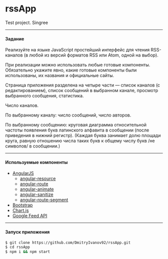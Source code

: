 # rssApp
Test project. Singree  

- - -

#### Задание

Реализуйте на языке JavaScript простейший интерфейс для чтения RSS-каналов (в любой из версий форматов RSS или Atom, одной на выбор).

При реализации можно использовать любые готовые компоненты. Обязательно укажите явно, какие готовые компоненты были использованы, их названия и официальные сайты.

Страница приложения разделена на четыре части — список каналов (с редактированием), список сообщений в выбранном канале, просмотр выбранного сообщения, статистика.

Число каналов.

По выбранному каналу: число сообщений, число авторов.

По выбранному сообщению: круговая диаграмма относительной частоты появления букв латинского алфавита в сообщении (после приведения в нижний регистр). (Каждая буква занимает долю площади круга, равную отношению числа таких букв к общему числу букв /не символов/ в сообщении.)

- - -

#### Используемые компоненты
* [AngularJS]
    * [angular-resource]
    * [angular-route]
    * [angular-animate]
    * [angular-sanitize]
    * [angular-route-segment]
* [Bootstrap]
* [Chart.js]
* [Google Feed API]    
    
- - -
    
#### Запуск приложения    

```sh
$ git clone https://github.com/DmitryIvanov92/rssApp.git
$ cd rssApp
$ npm i && npm start
```

[AngularJS]: <http://angularjs.org>
[angular-resource]: <https://github.com/components/angular-resource>
[angular-route]: <https://github.com/angular/bower-angular-route>
[angular-animate]: <https://github.com/angular/bower-angular-animate>
[angular-sanitize]: <https://github.com/angular/bower-angular-sanitize>
[angular-route-segment]: <http://angular-route-segment.com/>
[Bootstrap]: <http://getbootstrap.com/>
[Chart.js]: <http://www.chartjs.org/>
[Google Feed API]: <https://developers.google.com/feed/v1/reference#resultJson>

[git-repo]: <https://github.com/DmitryIvanov92/rssApp.git>
